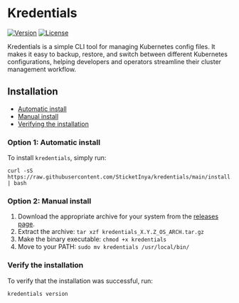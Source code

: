 # Kredentials
[![Version](https://img.shields.io/github/v/release/SticketInya/kredentials?include_prereleases&sort=semver)](https://github.com/SticketInya/kredentials/releases)
[![License](https://img.shields.io/github/license/SticketInya/kredentials)](https://github.com/SticketInya/kredentials/blob/main/LICENSE)

Kredentials is a simple CLI tool for managing Kubernetes config files. It makes it easy to backup, restore, and switch between different Kubernetes configurations, helping developers and operators streamline their cluster management workflow.

## Installation
- [Automatic install](#option-1-automatic-install)
- [Manual install](#option-2-manual-install)
- [Verifying the installation](#verify-the-installation)

### Option 1: Automatic install
To install `kredentials`, simply run:

```shell
curl -sS https://raw.githubusercontent.com/SticketInya/kredentials/main/install.sh | bash
```

### Option 2: Manual install
1. Download the appropriate archive for your system from the [releases page](https://github.com/SticketInya/kredentials/releases/).
2. Extract the archive: `tar xzf kredentials_X.Y.Z_OS_ARCH.tar.gz`
3. Make the binary executable: `chmod +x kredentials`
4. Move to your PATH: `sudo mv kredentials /usr/local/bin/`

### Verify the installation
To verify that the installation was successful, run:
```shell
kredentials version
```
